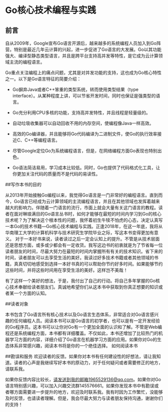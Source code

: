 # Go核心技术编程与实践

## 前言
自从2009年，Google宣布Go语言开源后，越来越多的系统编程人员加入到Go阵营。特别是最近几年云计算的兴起，进一步促进了Go语言的大发展。Go以其功能强大、编译型静态类型语言，并且是跨平台支持高并发等特性，是它成为云计算领域主流的编程语言。

Go重点关注编程上的痛点问题，尤其是对并发功能的支持，这也成为Go核心特性之一。以下是Go语言特征的简要介绍：

- Go摒弃Java或者C++笨重的类型系统，转而使用类型结果（type interface）。从某种程度上讲，可以节省开发时间，同时也保证是强类型的语言。

- Go充分利用CPU多核的功能，支持高并发特性，并且线程是轻量级的。

- 自动垃圾收集器可以自动回收不用的内存空间，使编程像Java一样高效。

- 高效的Go编译器，并且能够将Go代码编译为二进制文件，使Go的执行效率接近C、C++等编程语言。

- 尽管Google定位Go为系统编程语言，但是，在网络编程方面Go表现也特别出色。

- Go语法简洁易用，学习成本比较低。同时，Go也提供了代码格式化工具，让你更加关注代码的质量而不是代码的易读性。

##写作本书的目的

从2013年开始接触Go编程以来，我觉得Go语言是一门非常好的编程语言。直到而今，Go语言已经成为云计算领域的主流编程语言，并且在其他领域也发挥着越来越大的影响力。伴随着一门语言的流行，市面上就会大量有关这门语言的教程。读者在面对琳琅满目的Go语言丛书时，如何才能够在最短的时间内学习到Go的核心技术呢？为了解决这个根本性的问题，我怀着初生牛犊不怕虎的心态，决定认真写一本Go的技术书籍—Go核心技术编程与实践。正逢2018年，在这一年底，我将从华南理工大学的计算机科学与技术研究生学院毕业之际，写这本书变得更加有意义。
对于一本好书来说，读者读过之后一定会认知上的提升。不管是从技术层面还是思想方面，或多或少都会有一定收货。我写这边书的初衷就是为了节省每一位读者朋友的时间，尽最大努力在最短的时间内掌握所有有关的技术知识。省下来的时间，读者朋友可以去享受生活的美好。我读过好多技术书籍或者其他领域的书籍，真真切切地感受到选择一本好书真的可以帮助你节约好多时间。如果能够节约这些时间，并将这些时间用在享受生活的美好。这样岂不美哉！

有了这样一个美好的想法，于是，我付出了自己的行动。将自己多年掌握的Go核心技术奉献给读者朋友们。真诚地希望你们从这本书中获取到你真正想要的知识或者某一个方面的认知。

##读者对象

本书包含了Go语言所有核心技术以及Go语言生态体系，非常适合对Go语言感兴趣的任何编程人员。阅读本书可以是Go语言的初学者，也可以是有一定开发经验的Go程序员。这本书可以让你对Go有一个更加全面的认识和了解。不管是Web编程还是系统编程方面，本书都有详细覆盖。不仅如此，本书还增加了比较热门的机器学习方面的内容，详细介绍了Go语言在机器学习方面的应用。如果你对Go的生态体系非常感兴趣，阅读本书将是你的一个绝佳选择。
如何阅读本书


##勘误和服务
欢迎读者的反馈。如果你对本书有任何建设性的好想法，请让我知道。读者的心声是我继续写好本书的原动力，对于任何疑问或者需要修正的地方，请联系我。

如果你反馈内容比较长，请发送到我的邮箱1965529136@qq.com。如果你对Go语言特别感兴趣，可以加入兴趣交流群145576661。如果你发现本书中有勘误或者哪方面需要进一步提升的地方，欢迎及时联系我。我有时因为工作繁忙，没能够及时反馈，也请读者理解。但是，我会尽最大努力与读者朋友保持沟通，谢谢你们的支持！
